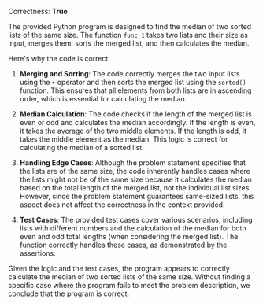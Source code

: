 Correctness: **True**

The provided Python program is designed to find the median of two sorted lists of the same size. The function `func_1` takes two lists and their size as input, merges them, sorts the merged list, and then calculates the median.

Here's why the code is correct:

1. **Merging and Sorting**: The code correctly merges the two input lists using the `+` operator and then sorts the merged list using the `sorted()` function. This ensures that all elements from both lists are in ascending order, which is essential for calculating the median.

2. **Median Calculation**: The code checks if the length of the merged list is even or odd and calculates the median accordingly. If the length is even, it takes the average of the two middle elements. If the length is odd, it takes the middle element as the median. This logic is correct for calculating the median of a sorted list.

3. **Handling Edge Cases**: Although the problem statement specifies that the lists are of the same size, the code inherently handles cases where the lists might not be of the same size because it calculates the median based on the total length of the merged list, not the individual list sizes. However, since the problem statement guarantees same-sized lists, this aspect does not affect the correctness in the context provided.

4. **Test Cases**: The provided test cases cover various scenarios, including lists with different numbers and the calculation of the median for both even and odd total lengths (when considering the merged list). The function correctly handles these cases, as demonstrated by the assertions.

Given the logic and the test cases, the program appears to correctly calculate the median of two sorted lists of the same size. Without finding a specific case where the program fails to meet the problem description, we conclude that the program is correct.